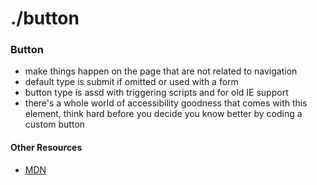 # ./button

### Button
* make things happen on the page that are not related to navigation
* default type is submit if omitted or used with a form
* button type is assd with triggering scripts and for old IE support
* there's a whole world of accessibility goodness that comes with this element, think hard before you decide you know better by coding a custom button

#### Other Resources
* [MDN](https://developer.mozilla.org/en-US/docs/Web/HTML/Element/button)